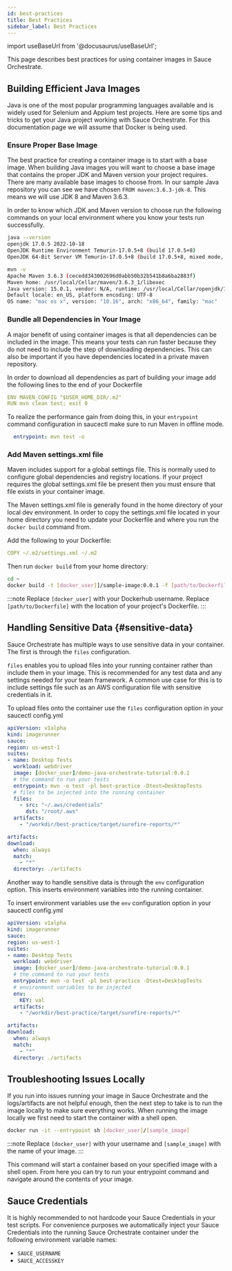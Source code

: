 ```yaml
---
id: best-practices
title: Best Practices
sidebar_label: Best Practices
---
```


import useBaseUrl from '@docusaurus/useBaseUrl';

This page describes best practices for using container images in Sauce Orchestrate.

## Building Efficient Java Images

Java is one of the most popular programming languages available and is widely used for Selenium and Appium test projects. Here are some tips and tricks to get your Java project working with Sauce Orchestrate. For this documentation page we will assume that Docker is being used.

### Ensure Proper Base Image

The best practice for creating a container image is to start with a base image. When building Java images you will want to choose a base image that contains the proper JDK and Maven version your project requires. There are many available base images to choose from. In our sample Java repository you can see we have chosen `FROM maven:3.6.3-jdk-8`. This means we will use JDK 8 and Maven 3.6.3.

In order to know which JDK and Maven version to choose run the following commands on your local environment where you know your tests run successfully.

```bash
java --version
openjdk 17.0.5 2022-10-18
OpenJDK Runtime Environment Temurin-17.0.5+8 (build 17.0.5+8)
OpenJDK 64-Bit Server VM Temurin-17.0.5+8 (build 17.0.5+8, mixed mode, sharing)

mvn -v
Apache Maven 3.6.3 (cecedd343002696d0abb50b32b541b8a6ba2883f)
Maven home: /usr/local/Cellar/maven/3.6.3_1/libexec
Java version: 15.0.1, vendor: N/A, runtime: /usr/local/Cellar/openjdk/15.0.1/libexec/openjdk.jdk/Contents/Home
Default locale: en_US, platform encoding: UTF-8
OS name: "mac os x", version: "10.16", arch: "x86_64", family: "mac"
```

### Bundle all Dependencies in Your Image

A major benefit of using container images is that all dependencies can be included in the image. This means your tests can run faster because they do not need to include the step of downloading dependencies. This can also be important if you have dependencies located in a private maven repository.

In order to download all dependencies as part of building your image add the following lines to the end of your Dockerfile

```yaml showLineNumbers
ENV MAVEN_CONFIG "$USER_HOME_DIR/.m2"
RUN mvn clean test; exit 0
```

To realize the performance gain from doing this, in your `entrypoint` command configuration in saucectl make sure to run Maven in offline mode.

```yaml
  entrypoint: mvn test -o
```

### Add Maven settings.xml file

Maven includes support for a global settings file. This is normally used to configure global dependencies and registry locations. If your project requires the global settings.xml file be present then you must ensure that file exists in your container image.

The Maven settings.xml file is generally found in the home directory of your local dev environment. In order to copy the settings.xml file located in your home directory you need to update your Dockerfile and where you run the `docker build` command from.

Add the following to your Dockerfile:

```yaml showLineNumbers
COPY ~/.m2/settings.xml ~/.m2
```

Then run `docker build` from your home directory:

```bash
cd ~
docker build -t [docker_user]]/sample-image:0.0.1 -f [path/to/Dockerfile]
```

:::note
Replace `[docker_user]` with your Dockerhub username. Replace `[path/to/Dockerfile]` with the location of your project's Dockerfile.
:::

## Handling Sensitive Data {#sensitive-data}

Sauce Orchestrate has multiple ways to use sensitive data in your container. The first is through the `files` configuration.

`files` enables you to upload files into your running container rather than include them in your image. This is recommended for any test data and any settings needed for your team framework. A common use case for this is to include settings file such as an AWS configuration file with sensitive credentials in it.

To upload files onto the container use the `files` configuration option in your saucectl config.yml

```yaml showLineNumbers
apiVersion: v1alpha
kind: imagerunner
sauce:
region: us-west-1
suites:
- name: Desktop Tests
  workload: webdriver
  image: [docker_user]/demo-java-orchestrate-tutorial:0.0.1
  # the command to run your tests
  entrypoint: mvn -o test -pl best-practice -Dtest=DesktopTests
  # files to be injected into the running container
  files:
    - src: "~/.aws/credentials"
      dst: "/root/.aws"
  artifacts:
    - "/workdir/best-practice/target/surefire-reports/*"

artifacts:
download:
  when: always
  match:
    - "*"
  directory: ./artifacts
```

Another way to handle sensitive data is through the `env` configuration option. This inserts environment variables into the running container.

To insert environment variables use the `env` configuration option in your saucectl config.yml

```yaml showLineNumbers
apiVersion: v1alpha
kind: imagerunner
sauce:
region: us-west-1
suites:
- name: Desktop Tests
  workload: webdriver
  image: [docker_user]/demo-java-orchestrate-tutorial:0.0.1
  # the command to run your tests
  entrypoint: mvn -o test -pl best-practice -Dtest=DesktopTests
  # environment variables to be injected
  env:
    KEY: val
  artifacts:
    - "/workdir/best-practice/target/surefire-reports/*"

artifacts:
download:
  when: always
  match:
    - "*"
  directory: ./artifacts
```

## Troubleshooting Issues Locally

If you run into issues running your image in Sauce Orchestrate and the logs/artifacts are not helpful enough, then the next step to take is to run the image locally to make sure everything works. When running the image locally we first need to start the container with a shell open.

```bash
docker run -it --entrypoint sh [docker_user]/[sample_image]
```

:::note
Replace `[docker_user]` with your username and `[sample_image]` with the name of your image.
:::

This command will start a container based on your specified image with a shell open. From here you can try to run your entrypoint command and navigate around the contents of your image.

## Sauce Credentials

It is highly recommended to not hardcode your Sauce Credentials in your test scripts. For convenience purposes we automatically inject your Sauce Credentials into the running Sauce Orchestrate container under the following environment variable names:

- `SAUCE_USERNAME`
- `SAUCE_ACCESSKEY`
